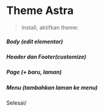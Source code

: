 # Theme Astra
>Install, aktifkan theme:

##### Body (edit elementor)
##### Header dan Footer(customize)
##### Page (+ baru, laman)
##### Menu (tambahkan laman ke menu)

Selesai/
